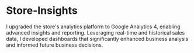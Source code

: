 # Store-Insights
I upgraded the store's analytics platform to Google Analytics 4, enabling advanced insights and reporting. Leveraging real-time and historical sales data, I developed dashboards that significantly enhanced business analysis and informed future business decisions.
